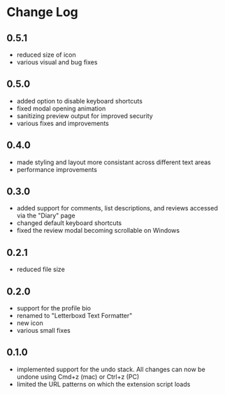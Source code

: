 # Change Log

## 0.5.1
- reduced size of icon
- various visual and bug fixes
## 0.5.0
- added option to disable keyboard shortcuts
- fixed modal opening animation
- sanitizing preview output for improved security
- various fixes and improvements
## 0.4.0
- made styling and layout more consistant across different text areas
- performance improvements
## 0.3.0
- added support for comments, list descriptions, and reviews accessed via the "Diary" page
- changed default keyboard shortcuts
- fixed the review modal becoming scrollable on Windows
## 0.2.1
- reduced file size
## 0.2.0
- support for the profile bio
- renamed to "Letterboxd Text Formatter"
- new icon
- various small fixes
## 0.1.0
- implemented support for the undo stack. All changes can now be undone using Cmd+z (mac) or Ctrl+z (PC)
- limited the URL patterns on which the extension script loads